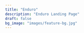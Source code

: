 ```yaml
---
title: "Enduro"
description: "Enduro Landing Page"
draft: false
bg_image: "images/feature-bg.jpg"
---
```

